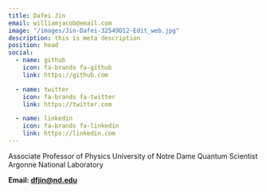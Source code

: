 ```yaml
---
title: Dafei Jin
email: williamjacob@email.com
image: "/images/Jin-Dafei-32549D12-Edit_web.jpg"
description: this is meta description
position: head
social:
  - name: github
    icon: fa-brands fa-github
    link: https://github.com

  - name: twitter
    icon: fa-brands fa-twitter
    link: https://twitter.com

  - name: linkedin
    icon: fa-brands fa-linkedin
    link: https://linkedin.com
---
```

Associate Professor of Physics
University of Notre Dame
Quantum Scientist
Argonne National Laboratory 

**Email: dfjin@nd.edu**
 
